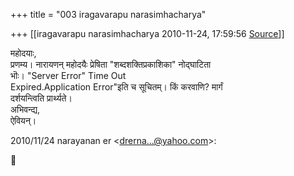 +++
title = "003 iragavarapu narasimhacharya"

+++
[[iragavarapu narasimhacharya	2010-11-24, 17:59:56 [Source](https://groups.google.com/g/bvparishat/c/AVgJAgoee_A)]]



महोदयाः,  
प्रणम्य। नारायणन् महोदयैः प्रेषिता "शब्दशक्तिप्रकाशिका" नोद्घाटिता  
भॊः। "Server Error" Time Out  
Expired.Application Error"इति च सूचितम्। किं करवाणि? मार्गं  
दर्शयन्त्विति प्रार्थ्यते।  
अभिवन्द्य,  
ऐवियन्।

2010/11/24 narayanan er \<[drerna...@yahoo.com]()\>:



